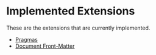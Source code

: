 # Implemented Extensions

These are the extensions that are currently implemented.

- [Pragmas](/docs/extensions/pragmas.md)
- [Document Front-Matter](/docs/extensions/front-matter.md)
